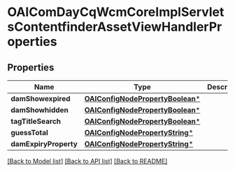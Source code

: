 # OAIComDayCqWcmCoreImplServletsContentfinderAssetViewHandlerProperties

## Properties
Name | Type | Description | Notes
------------ | ------------- | ------------- | -------------
**damShowexpired** | [**OAIConfigNodePropertyBoolean***](OAIConfigNodePropertyBoolean.md) |  | [optional] 
**damShowhidden** | [**OAIConfigNodePropertyBoolean***](OAIConfigNodePropertyBoolean.md) |  | [optional] 
**tagTitleSearch** | [**OAIConfigNodePropertyBoolean***](OAIConfigNodePropertyBoolean.md) |  | [optional] 
**guessTotal** | [**OAIConfigNodePropertyString***](OAIConfigNodePropertyString.md) |  | [optional] 
**damExpiryProperty** | [**OAIConfigNodePropertyString***](OAIConfigNodePropertyString.md) |  | [optional] 

[[Back to Model list]](../README.md#documentation-for-models) [[Back to API list]](../README.md#documentation-for-api-endpoints) [[Back to README]](../README.md)


